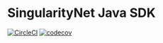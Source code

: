 # SingularityNet Java SDK

[![CircleCI](https://circleci.com/gh/vsbogd/snet-sdk-java.svg?style=svg)](https://circleci.com/gh/vsbogd/snet-sdk-java)
[![codecov](https://codecov.io/gh/vsbogd/snet-sdk-java/branch/master/graph/badge.svg)](https://codecov.io/gh/vsbogd/snet-sdk-java)
